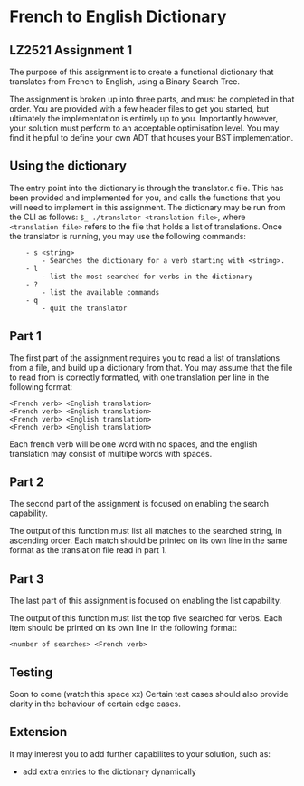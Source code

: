 # French to English Dictionary
## LZ2521 Assignment 1

The purpose of this assignment is to create a functional dictionary that translates from French to English, using a Binary Search Tree.

The assignment is broken up into three parts, and must be completed in that order. You are provided with a few header files to get you started, but ultimately the implementation is entirely up to you. Importantly however, your solution must perform to an acceptable optimisation level. You may find it helpful to define your own ADT that houses your BST implementation.

## Using the dictionary
The entry point into the dictionary is through the translator.c file. This has been provided and implemented for you, and calls the functions that you will need to implement in this assignment. The dictionary may be run from the CLI as follows: `$_ ./translator <translation file>`, where `<translation file>` refers to the file that holds a list of translations. Once the translator is running, you may use the following commands:
```
    - s <string>
        - Searches the dictionary for a verb starting with <string>. 
    - l 
        - list the most searched for verbs in the dictionary
    - ?
        - list the available commands
    - q
        - quit the translator
```

## Part 1
The first part of the assignment requires you to read a list of translations from a file, and build up a dictionary from that. You may assume that the file to read from is correctly formatted, with one translation per line in the following format:
```
<French verb> <English translation>
<French verb> <English translation>
<French verb> <English translation>
<French verb> <English translation>
```
Each french verb will be one word with no spaces, and the english translation may consist of multilpe words with spaces.

## Part 2
The second part of the assignment is focused on enabling the search capability. 

The output of this function must list all matches to the searched string, in ascending order. Each match should be printed on its own line in the same format as the translation file read in part 1.

## Part 3
The last part of this assignment is focused on enabling the list capability.

The output of this function must list the top five searched for verbs. Each item should be printed on its own line in the following format:
```
<number of searches> <French verb>
```

## Testing
Soon to come (watch this space xx)
Certain test cases should also provide clarity in the behaviour of certain edge cases.

## Extension
It may interest you to add further capabilites to your solution, such as:
- add extra entries to the dictionary dynamically
